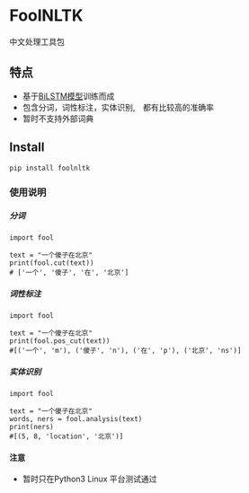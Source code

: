 # FoolNLTK
中文处理工具包

## 特点
* 基于[BiLSTM模型](http://www.aclweb.org/anthology/N16-1030 )训练而成
* 包含分词，词性标注，实体识别,　都有比较高的准确率
* 暂时不支持外部词典



## Install
```bash
pip install foolnltk
```

### 使用说明

##### 分词



```
import fool

text = "一个傻子在北京"
print(fool.cut(text))
# ['一个', '傻子', '在', '北京']
```


##### 词性标注

```
import fool

text = "一个傻子在北京"
print(fool.pos_cut(text))
#[('一个', 'm'), ('傻子', 'n'), ('在', 'p'), ('北京', 'ns')]
```


##### 实体识别
```
import fool 

text = "一个傻子在北京"
words, ners = fool.analysis(text)
print(ners)
#[(5, 8, 'location', '北京')]
```
#### 注意
* 暂时只在Python3 Linux 平台测试通过

